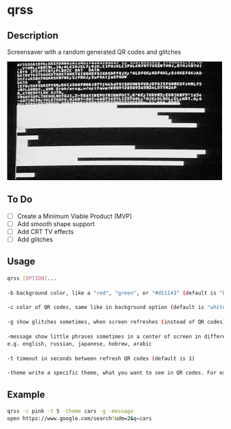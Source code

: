 # qrss

## Description
Screensaver with a random generated QR codes and glitches

![](./img/pi.gif)

## To Do
- [ ] Create a Minimum Viable Product (MVP)
- [ ] Add smooth shape support
- [ ] Add CRT TV effects
- [ ] Add glitches

## Usage
```bash
qrss [OPTION]...

-b background color, like a "red", "green", or "#d51143" (default is "black")

-c color of QR codes, same like in background option (default is "white")

-g show glitches sometimes, when screen refreshes (instead of QR codes)

-message show little phrases sometimes in a center of screen in different languages
e.g. english, russian, japanese, hebrew, arabic

-t timeout in seconds between refresh QR codes (default is 1)

-theme write a specific theme, what you want to see in QR codes. For example, "cars"
```

## Example
```bash
qrss -c pink -t 5 -theme cars -g -message
open https://www.google.com/search?udm=2&q=cars
```